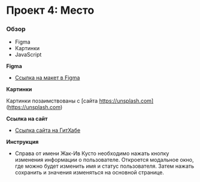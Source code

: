 # Проект 4: Место

### Обзор

* Figma
* Картинки
* JavaScript

**Figma**

* [Ссылка на макет в Figma](https://www.figma.com/file/StZjf8HnoeLdiXS7dYrLAh/JavaScript.-Sprint-4)

**Картинки**

Картинки позаимствованы с [сайта https://unsplash.com] (https://unsplash.com)

**Ссылка на сайт**

* [Ссылка сайта на ГитХабе](https://zooyanki.github.io/mesto/)

**Инструкция**

* Справа от имени Жак-Ив Кусто необходимо нажать кнопку изменения информации о пользователе.
Откроется модальное окно, где можно будет изменить имя и статус пользователя. Затем нажать сохранить и значения изменяться на основной странице.
